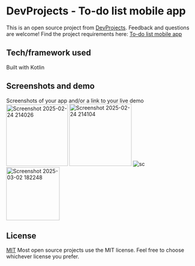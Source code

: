 # DevProjects - To-do list mobile app

This is an open source project from [DevProjects](http://www.codementor.io/projects). Feedback and questions are welcome!
Find the project requirements here: [To-do list mobile app](https://www.codementor.io/projects/mobile/to-do-list-mobile-app-bdi10y26rf)

## Tech/framework used
Built with Kotlin

## Screenshots and demo
Screenshots of your app and/or a link to your live demo
<img width="164" alt="Screenshot 2025-02-24 214026" src="https://github.com/user-attachments/assets/b6c46e6a-7664-4265-bd81-7c1f9bb19de5" />
<img width="166" alt="Screenshot 2025-02-24 214104" src="https://github.com/user-attachments/assets/6ac35bd3-c28f-4ac9-b65b-b76ce8da9a0b" />
![sc](https://github.com/user-attachments/assets/9d011cce-e006-42c6-91cd-85f5790ac081)
<img width="142" alt="Screenshot 2025-03-02 182248" src="https://github.com/user-attachments/assets/5aa990b9-b90a-45b1-9bb8-5edff42c0bde" />

## License
[MIT](https://choosealicense.com/licenses/mit/)
Most open source projects use the MIT license. Feel free to choose whichever license you prefer.
